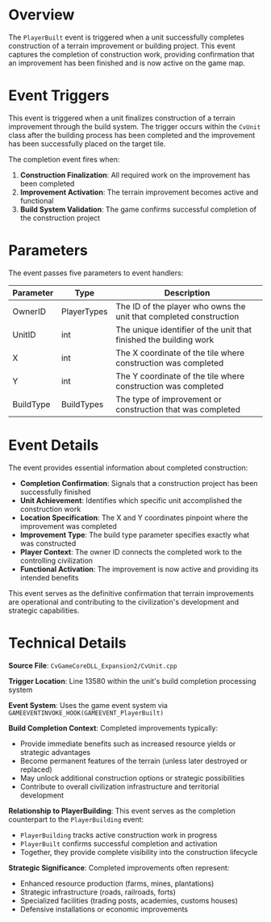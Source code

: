 # Overview

The `PlayerBuilt` event is triggered when a unit successfully completes construction of a terrain improvement or building project. This event captures the completion of construction work, providing confirmation that an improvement has been finished and is now active on the game map.

# Event Triggers

This event is triggered when a unit finalizes construction of a terrain improvement through the build system. The trigger occurs within the `CvUnit` class after the building process has been completed and the improvement has been successfully placed on the target tile.

The completion event fires when:
1. **Construction Finalization**: All required work on the improvement has been completed
2. **Improvement Activation**: The terrain improvement becomes active and functional
3. **Build System Validation**: The game confirms successful completion of the construction project

# Parameters

The event passes five parameters to event handlers:

| Parameter | Type | Description |
|-----------|------|-------------|
| OwnerID | PlayerTypes | The ID of the player who owns the unit that completed construction |
| UnitID | int | The unique identifier of the unit that finished the building work |
| X | int | The X coordinate of the tile where construction was completed |
| Y | int | The Y coordinate of the tile where construction was completed |
| BuildType | BuildTypes | The type of improvement or construction that was completed |

# Event Details

The event provides essential information about completed construction:

- **Completion Confirmation**: Signals that a construction project has been successfully finished
- **Unit Achievement**: Identifies which specific unit accomplished the construction work
- **Location Specification**: The X and Y coordinates pinpoint where the improvement was completed
- **Improvement Type**: The build type parameter specifies exactly what was constructed
- **Player Context**: The owner ID connects the completed work to the controlling civilization
- **Functional Activation**: The improvement is now active and providing its intended benefits

This event serves as the definitive confirmation that terrain improvements are operational and contributing to the civilization's development and strategic capabilities.

# Technical Details

**Source File**: `CvGameCoreDLL_Expansion2/CvUnit.cpp`

**Trigger Location**: Line 13580 within the unit's build completion processing system

**Event System**: Uses the game event system via `GAMEEVENTINVOKE_HOOK(GAMEEVENT_PlayerBuilt)`

**Build Completion Context**: Completed improvements typically:
- Provide immediate benefits such as increased resource yields or strategic advantages
- Become permanent features of the terrain (unless later destroyed or replaced)
- May unlock additional construction options or strategic possibilities
- Contribute to overall civilization infrastructure and territorial development

**Relationship to PlayerBuilding**: This event serves as the completion counterpart to the `PlayerBuilding` event:
- `PlayerBuilding` tracks active construction work in progress
- `PlayerBuilt` confirms successful completion and activation
- Together, they provide complete visibility into the construction lifecycle

**Strategic Significance**: Completed improvements often represent:
- Enhanced resource production (farms, mines, plantations)
- Strategic infrastructure (roads, railroads, forts)
- Specialized facilities (trading posts, academies, customs houses)
- Defensive installations or economic improvements